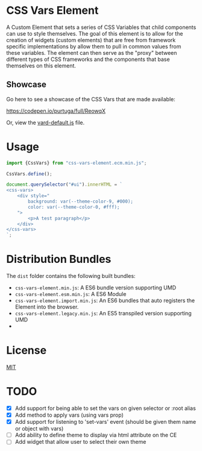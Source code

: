 #   CSS Vars Element

A Custom Element that sets a series of CSS Variables that child components can use to style themselves.  The goal of this element is to allow for the creation of widgets (custom elements) that are free from framework specific implementations by allow them to pull in common values from these variables. The element can then serve as the "proxy" between different types of CSS frameworks and the components that base themselves on this element. 

## Showcase
Go here to see a showcase of the CSS Vars that are made available:

https://codepen.io/purtuga/full/ReowqX

Or, view the [vard-default.js](srs/vars-default.js) file.

#   Usage

```javascript
import {CssVars} from "css-vars-element.ecm.min.js";

CssVars.define();

document.querySelector("#ui").innerHTML = `
<css-vars>
    <div style="
        background: var(--theme-color-9, #000);
        color: var(--theme-color-0, #fff);
    ">
        <p>A test paragraph</p>
    </div>
</css-vars>
`;

```

# Distribution Bundles

The `dist` folder contains the following built bundles:

-   `css-vars-element.min.js`: A ES6 bundle version supporting UMD
-   `css-vars-element.esm.min.js`: A ES6 Module
-   `css-vars-element.import.min.js`: An ES6 bundles that auto registers the Element into the browser. 
-   `css-vars-element.legacy.min.js`: An ES5 transpiled version supporting UMD
-   

# License

[MIT](LICENSE)


# TODO

- [x] Add support for being able to set the vars on given selector or :root alias
- [x] Add method to apply vars (using vars prop)
- [x] Add support for listening to 'set-vars' event (should be given them name or object with vars)
- [ ] Add ability to define theme to display via html attribute on the CE
- [ ] Add widget that allow user to select their own theme

